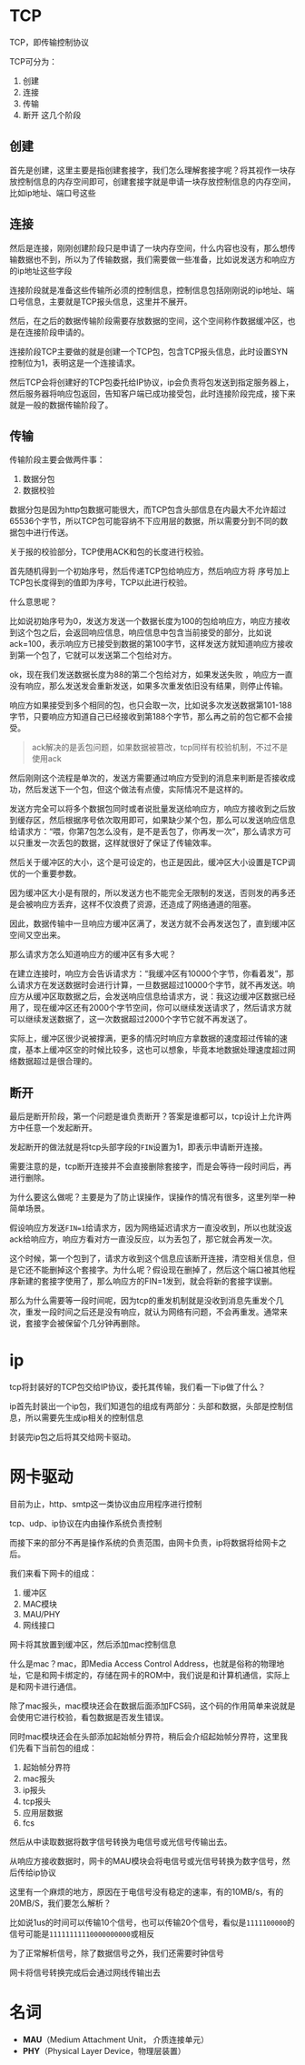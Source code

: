 # TCP
TCP，即传输控制协议

TCP可分为：
1. 创建
2. 连接
3. 传输
4. 断开
这几个阶段

## 创建
首先是创建，这里主要是指创建套接字，我们怎么理解套接字呢？将其视作一块存放控制信息的内存空间即可，创建套接字就是申请一块存放控制信息的内存空间，比如ip地址、端口号这些

## 连接
然后是连接，刚刚创建阶段只是申请了一块内存空间，什么内容也没有，那么想传输数据也不到，所以为了传输数据，我们需要做一些准备，比如说发送方和响应方的ip地址这些字段

连接阶段就是准备这些传输所必须的控制信息，控制信息包括刚刚说的ip地址、端口号信息，主要就是TCP报头信息，这里并不展开。

然后，在之后的数据传输阶段需要存放数据的空间，这个空间称作数据缓冲区，也是在连接阶段申请的。

连接阶段TCP主要做的就是创建一个TCP包，包含TCP报头信息，此时设置SYN控制位为1，表明这是一个连接请求。

然后TCP会将创建好的TCP包委托给IP协议，ip会负责将包发送到指定服务器上，然后服务器将响应包返回，告知客户端已成功接受包，此时连接阶段完成，接下来就是一般的数据传输阶段了。

## 传输
传输阶段主要会做两件事：
1. 数据分包
2. 数据校验

数据分包是因为http包数据可能很大，而TCP包含头部信息在内最大不允许超过65536个字节，所以TCP包可能容纳不下应用层的数据，所以需要分到不同的数据包中进行传送。

关于报的校验部分，TCP使用ACK和包的长度进行校验。

首先随机得到一个初始序号，然后传递TCP包给响应方，然后响应方将 序号加上TCP包长度得到的值即为序号，TCP以此进行校验。

什么意思呢？

比如说初始序号为0，发送方发送一个数据长度为100的包给响应方，响应方接收到这个包之后，会返回响应信息，响应信息中包含当前接受的部分，比如说ack=100，表示响应方已接受到数据的第100字节，这样发送方就知道响应方接收到第一个包了，它就可以发送第二个包给对方。

ok，现在我们发送数据长度为88的第二个包给对方，如果发送失败 ，响应方一直没有响应，那么发送发会重新发送，如果多次重发依旧没有结果，则停止传输。

响应方如果接受到多个相同的包，也只会取一次，比如说多次发送数据第101-188字节，只要响应方知道自己已经接收到第188个字节，那么再之前的包它都不会接受。

> ack解决的是丢包问题，如果数据被篡改，tcp同样有校验机制，不过不是使用ack

然后刚刚这个流程是单次的，发送方需要通过响应方受到的消息来判断是否接收成功，然后发送下一个包，但这个做法有点傻，实际情况不是这样的。

发送方完全可以将多个数据包同时或者说批量发送给响应方，响应方接收到之后放到缓存区，然后根据序号依次取用即可，如果缺少某个包，那么可以发送响应信息给请求方：“喂，你第7包怎么没有，是不是丢包了，你再发一次”，那么请求方可以只重发一次丢包的数据，这样就很好了保证了传输效率。

然后关于缓冲区的大小，这个是可设定的，也正是因此，缓冲区大小设置是TCP调优的一个重要参数。

因为缓冲区大小是有限的，所以发送方也不能完全无限制的发送，否则发的再多还是会被响应方丢弃，这样不仅浪费了资源，还造成了网络通道的阻塞。

因此，数据传输中一旦响应方缓冲区满了，发送方就不会再发送包了，直到缓冲区空间又空出来。

那么请求方怎么知道响应方的缓冲区有多大呢？

在建立连接时，响应方会告诉请求方：“我缓冲区有10000个字节，你看着发”，那么请求方在发送数据时会进行计算，一旦数据超过10000个字节，就不再发送。响应方从缓冲区取数据之后，会发送响应信息给请求方，说：我这边缓冲区数据已经用了，现在缓冲区还有2000个字节空间，你可以继续发送请求了，然后请求方就可以继续发送数据了，这一次数据超过2000个字节它就不再发送了。

实际上，缓冲区很少说被撑满，更多的情况时响应方拿数据的速度超过传输的速度，基本上缓冲区空的时候比较多，这也可以想象，毕竟本地数据处理速度超过网络数据超过是很合理的。

## 断开
最后是断开阶段，第一个问题是谁负责断开？答案是谁都可以，tcp设计上允许两方中任意一个发起断开。

发起断开的做法就是将tcp头部字段的`FIN`设置为1，即表示申请断开连接。

需要注意的是，tcp断开连接并不会直接删除套接字，而是会等待一段时间后，再进行删除。

为什么要这么做呢？主要是为了防止误操作，误操作的情况有很多，这里列举一种简单场景。

假设响应方发送`FIN=1`给请求方，因为网络延迟请求方一直没收到，所以也就没返ack给响应方，响应方看对方一直没反应，以为丢包了，那它就会再发一次。

这个时候，第一个包到了，请求方收到这个信息应该断开连接，清空相关信息，但是它还不能删掉这个套接字。为什么呢？假设现在删掉了，然后这个端口被其他程序新建的套接字使用了，那么响应方的FIN=1发到，就会将新的套接字误删。

那么为什么需要等一段时间呢，因为tcp的重发机制就是没收到消息先重发个几次，重发一段时间之后还是没有响应，就认为网络有问题，不会再重发。通常来说，套接字会被保留个几分钟再删除。

# ip
tcp将封装好的TCP包交给IP协议，委托其传输，我们看一下ip做了什么？

ip首先封装出一个ip包，我们知道包的组成有两部分：头部和数据，头部是控制信息，所以需要先生成ip相关的控制信息

封装完ip包之后将其交给网卡驱动。

# 网卡驱动
目前为止，http、smtp这一类协议由应用程序进行控制

tcp、udp、ip协议在内由操作系统负责控制

而接下来的部分不再是操作系统的负责范围，由网卡负责，ip将数据将给网卡之后。

我们来看下网卡的组成：
1. 缓冲区
2. MAC模块
3. MAU/PHY
4. 网线接口

网卡将其放置到缓冲区，然后添加mac控制信息

什么是mac？mac，即Media Access Control Address，也就是俗称的物理地址，它是和网卡绑定的，存储在网卡的ROM中，我们说是和计算机通信，实际上是和网卡进行通信。

除了mac报头，mac模块还会在数据后面添加FCS码，这个码的作用简单来说就是会使用它进行校验，看包数据是否发生错误。

同时mac模块还会在头部添加起始帧分界符，稍后会介绍起始帧分界符，这里我们先看下当前包的组成：
1. 起始帧分界符
2. mac报头
3. ip报头
4. tcp报头
5. 应用层数据
6. fcs

然后从中读取数据将数字信号转换为电信号或光信号传输出去。

从响应方接收数据时，网卡的MAU模块会将电信号或光信号转换为数字信号，然后传给ip协议

这里有一个麻烦的地方，原因在于电信号没有稳定的速率，有的10MB/s，有的20MB/S，我们要怎么解析？

比如说1us的时间可以传输10个信号，也可以传输20个信号，看似是`1111100000`的信号可能是`11111111110000000000`或相反

为了正常解析信号，除了数据信号之外，我们还需要时钟信号

网卡将信号转换完成后会通过网线传输出去

# 名词
- **MAU**（Medium Attachment Unit， 介质连接单元）
- **PHY**（Physical Layer Device，物理层装置）
